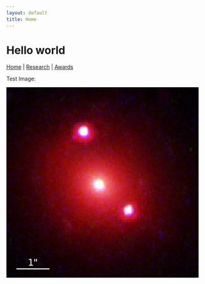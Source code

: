 ```yaml
---
layout: default
title: Home
---
```


# Hello world

[Home](index.md) | [Research](research.md) | [Awards](awards.md)

Test Image:

<p align="center">
  <img src="images/j2325_rgb.png" alt="Doubly Imaged Quasar"/>
</p>
